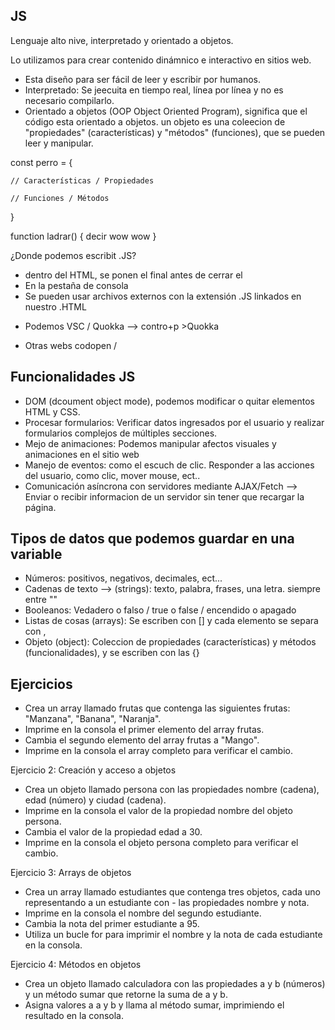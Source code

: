 ## JS

Lenguaje alto nive, interpretado y orientado a objetos.

Lo utilizamos para crear contenido dinámnico e interactivo en sitios web.

- Esta diseño para ser fácil de leer y escribir por humanos.
- Interpretado: Se jeecuita en tiempo real, línea por línea y no es necesario compilarlo.
- Orientado a objetos (OOP Object Oriented Program), significa que el código esta orientado a objetos. un objeto es una coleecion de "propiedades" (características) y "métodos" (funciones), que se pueden leer y manipular.

const perro = {

    // Características / Propiedades

    // Funciones / Métodos
}

function  ladrar() {
    decir wow wow
}

¿Donde podemos escribit .JS?

- <script> .JS </script> dentro del HTML, se ponen el final antes de cerrar el <body>
- En la pestaña de consola
- Se pueden usar archivos externos con la extensión .JS linkados en nuestro .HTML
<script> src="./js/miarchivo.js"></script>

-  Podemos VSC / Quokka --> contro+p >Quokka

- Otras webs codopen / 

## Funcionalidades JS

- DOM (dcoument object mode), podemos modificar o quitar elementos HTML y CSS.
- Procesar formularios: Verificar datos ingresados por el usuario y realizar formularios complejos de múltiples secciones.
- Mejo de animaciones: Podemos manipular afectos visuales y animaciones en el sitio web
- Manejo de eventos: como el escuch de clic. Responder a las acciones del usuario, como clic, mover mouse, ect..
- Comunicación asíncrona con servidores mediante AJAX/Fetch --> Enviar o recibir informacion de un servidor sin tener que recargar la página. 


## Tipos de datos que podemos guardar en una variable

- Números: positivos, negativos, decimales, ect...
- Cadenas de texto --> (strings): texto, palabra, frases, una letra. siempre entre ""
- Booleanos: Vedadero o falso / true o false / encendido o apagado
- Listas de cosas (arrays): Se escriben con  [] y cada elemento se separa con ,
- Objeto (object): Coleccion de propiedades (características) y métodos (funcionalidades), y se escriben con las {}


## Ejercicios




- Crea un array llamado frutas que contenga las siguientes frutas: "Manzana", "Banana", "Naranja".
- Imprime en la consola el primer elemento del array frutas.
- Cambia el segundo elemento del array frutas a "Mango".
- Imprime en la consola el array completo para verificar el cambio.

Ejercicio 2: Creación y acceso a objetos
- Crea un objeto llamado persona con las propiedades nombre (cadena), edad (número) y ciudad (cadena).
- Imprime en la consola el valor de la propiedad nombre del objeto persona.
- Cambia el valor de la propiedad edad a 30.
- Imprime en la consola el objeto persona completo para verificar el cambio.

Ejercicio 3: Arrays de objetos
- Crea un array llamado estudiantes que contenga tres objetos, cada uno representando a un estudiante con - las propiedades nombre y nota.
- Imprime en la consola el nombre del segundo estudiante.
- Cambia la nota del primer estudiante a 95.
- Utiliza un bucle for para imprimir el nombre y la nota de cada estudiante en la consola.

Ejercicio 4: Métodos en objetos
- Crea un objeto llamado calculadora con las propiedades a y b (números) y un método sumar que retorne la suma de a y b.
- Asigna valores a a y b y llama al método sumar, imprimiendo el resultado en la consola.



